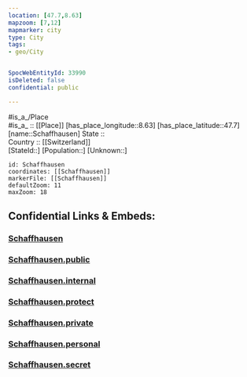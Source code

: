 ```yaml
---
location: [47.7,8.63] 
mapzoom: [7,12] 
mapmarker: city 
type: City
tags:
- geo/City


SpocWebEntityId: 33990
isDeleted: false
confidential: public

---
```

#is_a_/Place  
#is_a_ :: [[Place]] 
[has_place_longitude::8.63] 
[has_place_latitude::47.7] 
[name::Schaffhausen] 
State ::  
Country :: [[Switzerland]]  
[StateId::] 
[Population::] 
[Unknown::] 


```leaflet
id: Schaffhausen
coordinates: [[Schaffhausen]] 
markerFile: [[Schaffhausen]] 
defaultZoom: 11 
maxZoom: 18
```


## Confidential Links & Embeds: 

### [Schaffhausen](/_Standards/Earth/Continent/Europe/Europe~Central/Switzerland/Switzerland~Cantons/Schaffhausen/City/Schaffhausen.md) 

### [Schaffhausen.public](/_public/Earth/Continent/Europe/Europe~Central/Switzerland/Switzerland~Cantons/Schaffhausen/City/Schaffhausen.public.md) 

### [Schaffhausen.internal](/_internal/Earth/Continent/Europe/Europe~Central/Switzerland/Switzerland~Cantons/Schaffhausen/City/Schaffhausen.internal.md) 

### [Schaffhausen.protect](/_protect/Earth/Continent/Europe/Europe~Central/Switzerland/Switzerland~Cantons/Schaffhausen/City/Schaffhausen.protect.md) 

### [Schaffhausen.private](/_private/Earth/Continent/Europe/Europe~Central/Switzerland/Switzerland~Cantons/Schaffhausen/City/Schaffhausen.private.md) 

### [Schaffhausen.personal](/_personal/Earth/Continent/Europe/Europe~Central/Switzerland/Switzerland~Cantons/Schaffhausen/City/Schaffhausen.personal.md) 

### [Schaffhausen.secret](/_secret/Earth/Continent/Europe/Europe~Central/Switzerland/Switzerland~Cantons/Schaffhausen/City/Schaffhausen.secret.md)

